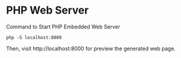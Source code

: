 # PHP Web Server

Command to Start PHP Embedded Web Server
```
php -S localhost:8000
```

Then, visit http://localhost:8000 for preview the generated web page.
